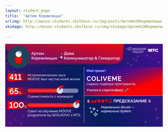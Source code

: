```yaml
---
layout: student_page
title:  "Артем Кормилицын"
urlimg: http://moove-students.skolkovo.ru/img/posts/Артем%20Кормилицын.png
vkimage: http://moove-students.skolkovo.ru/img/vkimage/Артем%20Кормилицын%20для%20Вк.png

---
```

<img class="img-fluid" src="/img/posts/Артем Кормилицын.png" alt="moove-1">
